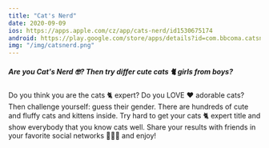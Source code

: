 ```yaml
---
title: "Cat's Nerd"
date: 2020-09-09
ios: https://apps.apple.com/cz/app/cats-nerd/id1530675174
android: https://play.google.com/store/apps/details?id=com.bbcoma.catsnerd
img: "/img/catsnerd.png"
---
```


##### Are you Cat's Nerd 🤓? Then try differ cute cats 🐈 girls from boys?

Do you think you are the cats 🐈 expert? Do you LOVE ❤️ adorable cats? Then challenge yourself: guess their gender. There are hundreds of cute and fluffy cats and kittens inside. Try hard to get your cats 🐈 expert title and show everybody that you know cats well. Share your results with friends in your favorite social networks 💙💙💙 and enjoy!